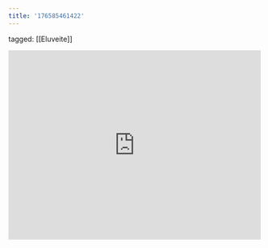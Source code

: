 ```yaml
---
title: '176585461422'
---
```

tagged: [[Eluveite]]
<iframe allow="accelerometer; autoplay; clipboard-write; encrypted-media; gyroscope; picture-in-picture" allowfullscreen="" frameborder="0" height="375" id="youtube_iframe" src="https://www.youtube.com/embed/CesC86jFt5c?feature=oembed&amp;enablejsapi=1&amp;origin=https://safe.txmblr.com&amp;wmode=opaque" width="500"></iframe>
